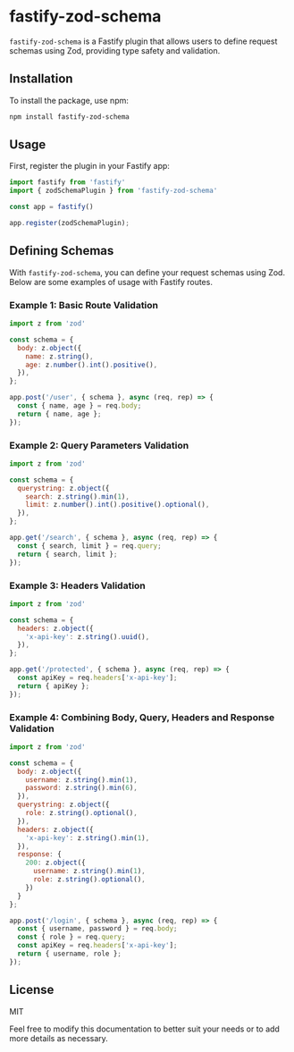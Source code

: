 # fastify-zod-schema

`fastify-zod-schema` is a Fastify plugin that allows users to define request schemas using Zod, providing type safety and validation.

## Installation

To install the package, use npm:

```bash
npm install fastify-zod-schema
```

## Usage

First, register the plugin in your Fastify app:

```ts
import fastify from 'fastify'
import { zodSchemaPlugin } from 'fastify-zod-schema'

const app = fastify()

app.register(zodSchemaPlugin);
```

## Defining Schemas

With `fastify-zod-schema`, you can define your request schemas using Zod. Below are some examples of usage with Fastify routes.


### Example 1: Basic Route Validation
```js
import z from 'zod'

const schema = {
  body: z.object({
    name: z.string(),
    age: z.number().int().positive(),
  }),
};

app.post('/user', { schema }, async (req, rep) => {
  const { name, age } = req.body;
  return { name, age };
});
```

### Example 2: Query Parameters Validation

```js
import z from 'zod'

const schema = {
  querystring: z.object({
    search: z.string().min(1),
    limit: z.number().int().positive().optional(),
  }),
};

app.get('/search', { schema }, async (req, rep) => {
  const { search, limit } = req.query;
  return { search, limit };
});
```

### Example 3: Headers Validation

```js
import z from 'zod'

const schema = {
  headers: z.object({
    'x-api-key': z.string().uuid(),
  }),
};

app.get('/protected', { schema }, async (req, rep) => {
  const apiKey = req.headers['x-api-key'];
  return { apiKey };
});
```

### Example 4: Combining Body, Query, Headers and Response Validation

```js
import z from 'zod'

const schema = {
  body: z.object({
    username: z.string().min(1),
    password: z.string().min(6),
  }),
  querystring: z.object({
    role: z.string().optional(),
  }),
  headers: z.object({
    'x-api-key': z.string().min(1),
  }),
  response: {
    200: z.object({
      username: z.string().min(1),
      role: z.string().optional(),
    })
  }
};

app.post('/login', { schema }, async (req, rep) => {
  const { username, password } = req.body;
  const { role } = req.query;
  const apiKey = req.headers['x-api-key'];
  return { username, role };
});
```

## License

MIT

Feel free to modify this documentation to better suit your needs or to add more details as necessary.

